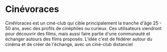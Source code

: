 # Cinévoraces

CinéVoraces est un ciné-club qui cible principalement la tranche d'âge 25 - 50 ans, avec des profils de cinéphiles ou curieux.
Ces utilisateurs viendront pour découvrir des films, mais aussi faire partie d'une communauté et échanger autours des films proposés. L'idée c'est de fédérer autour du cinéma et de créer de l'échange, avec un ciné-club distanciel
